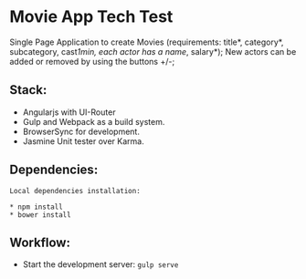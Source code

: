 
# Movie App Tech Test

Single Page Application to create Movies (requirements: title*, category*, subcategory, cast*1min, each actor has a name*, salary*); New actors can be added or removed by using the buttons +/-;


Stack:
---
* Angularjs with UI-Router
* Gulp and Webpack as a build system.
* BrowserSync for development.
* Jasmine Unit tester over Karma.


Dependencies:
---

```
Local dependencies installation:

* npm install
* bower install
```

Workflow:
---

* Start the development server: `gulp serve`